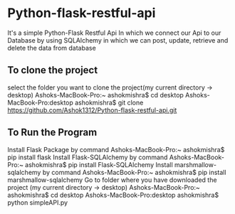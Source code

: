 # Python-flask-restful-api
It's a simple Python-Flask Restful Api In which we connect our Api to our Database by using SQLAlchemy in which
we can post, update, retrieve and delete the data from database


## To clone the project
select the folder you want to clone the project(my current directory -> desktop)
Ashoks-MacBook-Pro:~ ashokmishra$ cd desktop
Ashoks-MacBook-Pro:desktop ashokmishra$ git clone https://github.com/Ashok1312/Python-flask-restful-api.git

## To Run the Program
Install Flask Package by command 
Ashoks-MacBook-Pro:~ ashokmishra$ pip install flask
Install Flask-SQLAlchemy by command 
Ashoks-MacBook-Pro:~ ashokmishra$  pip install Flask-SQLAlchemy
Install  marshmallow-sqlalchemy by command 
Ashoks-MacBook-Pro:~ ashokmishra$ pip install marshmallow-sqlalchemy
Go to folder where you have downloaded the project (my current directory -> desktop)
Ashoks-MacBook-Pro:~ ashokmishra$ cd desktop
Ashoks-MacBook-Pro:desktop ashokmishra$ python simpleAPI.py 
